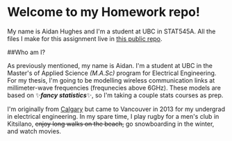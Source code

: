 # Welcome to my Homework repo!

My name is Aidan Hughes and I'm a student at UBC in STAT545A. All the files I make for this assignment live in [this public repo](https://github.com/STAT545-UBC-students/hw01-aidanh14/blob/master/hw01_instructions.md).

##Who am I?

As previously mentioned, my name is Aidan. I'm a student at UBC in the Master's of Applied Science *(M.A.Sc)* program for Electrical Engineering. For my thesis, I'm going to be modelling wireless communication links at millimeter-wave frequencies (frequnecies above 6GHz). These models are based on :sparkles:***fancy statistics***:sparkles:, so I'm taking a couple stats courses as prep.

I'm originally from [Calgary](https://www.google.com/search?client=firefox-b-ab&ei=yP6fW5XOMZa80PEP4vi6OA&q=cowtown+alberta&oq=cowtown+alberta&gs_l=psy-ab.3..0j0i22i30k1l2j38.7232.8479.0.8663.8.8.0.0.0.0.102.688.7j1.8.0....0...1c.1.64.psy-ab..0.8.683...0i67k1j0i20i263k1.0.Q-uzGBTptOE) but came to Vancouver in 2013 for my undergrad in electrical engineering. In my spare time, I play rugby for a men's club in Kitsilano, ~~enjoy long walks on the beach,~~ go snowboarding in the winter, and watch movies.